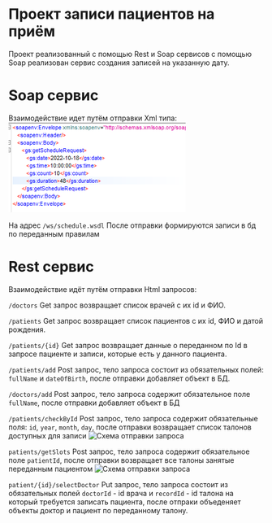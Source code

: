 # Проект записи пациентов на приём
Проект реализованный с помощью Rest и Soap сервисов с помощью Soap реализован
сервис создания записей на указанную дату.
# Soap сервис
Взаимодействие идет путём отправки Xml типа:
![Схема отправки запроса](https://github.com/victorstruve/library-spring-course/blob/master/HospitalProject/src/main/resources/Screenshots/XMLRequest.png)

На адрес `/ws/schedule.wsdl`
После отправки формируются записи в бд по переданным правилам
# Rest сервис
Взаимодействие идёт путём отправки Html запросов:

`/doctors`
Get запрос возвращает список врачей с их id и ФИО.

`/patients`
Get запрос возвращает список пациентов с их id, ФИО и датой рождения.

`/patients/{id}`
Get запрос возвращает данные о переданном по Id в запросе пациенте и записи, 
которые есть у данного пациента.

`/patients/add`
Post запрос, тело запроса состоит из обязательных полей: `fullName` и `dateOfBirth`,
после отправки добавляет объект в БД.

`/doctors/add`
Post запрос, тело запроса содержит обязательное поле `fullName`, после отправки добавляет
объект в БД

`/patients/checkById`
Post запрос, тело запроса содержит обязательные поля: `id`, `year`, `month`, `day`,
после отправки возвращает список талонов доступных для записи
![Схема отправки запроса](https://github.com/victorstruve/library-spring-course/tree/master/HospitalProject/src/main/resources/Screenshots/checkById.png)

`patients/getSlots`
Post запрос, тело запроса содержит обязательное поле `patientId`, после отправки
возвращает все талоны занятые переданным пациентом
![Схема отправки запроса](https://github.com/victorstruve/library-spring-course/tree/master/HospitalProject/src/main/resources/Screenshots/getSlots.png)

`patient/{id}/selectDoctor`
Put запрос, тело запроса состоит из обязательных полей `doctorId` - id врача
и `recordId` - id талона на который требуется записать пациента, после отпраки объеденяет
объекты доктор и пациент по переданному талону.
